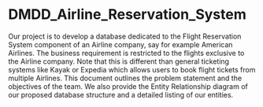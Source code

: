 # DMDD_Airline_Reservation_System

Our project is to develop a database dedicated to the Flight Reservation System component of an Airline company, say for example American Airlines.
The business requirement is restricted to the flights exclusive to the Airline company. 
Note that this is different than general ticketing systems like Kayak or Expedia which allows users to book flight tickets from multiple Airlines. 
This document outlines the problem statement and the objectives of the team.
We also provide the Entity Relationship diagram of our proposed database structure and a detailed listing of our entities. 
